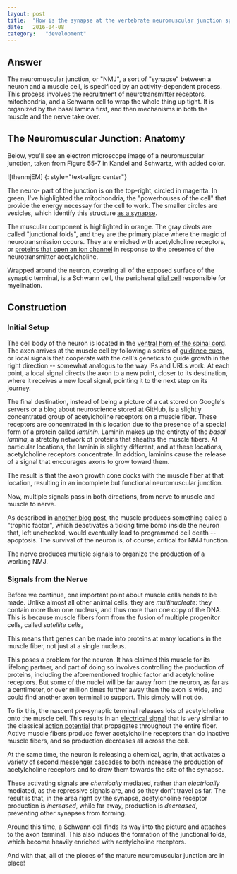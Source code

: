 ```yaml
---
layout: post
title:	"How is the synapse at the vertebrate neuromuscular junction specified?"
date:	2016-04-08
category:	"development"
---
```

## Answer

The neuromuscular junction, or "NMJ",
a sort of "synapse" between a neuron and a muscle cell,
is specificed by an activity-dependent process.
This process involves the recruitment of
neurotransmitter receptors,
mitochondria,
and a Schwann cell
to wrap the whole thing up tight.
It is organized by the basal lamina first,
and then mechanisms in both the muscle
and the nerve take over.

## The Neuromuscular Junction: Anatomy

Below, you'll see an electron microscope image
of a neuromuscular junction,
taken from Figure 55-7 in Kandel and Schwartz,
with added color.

![thenmjEM]
{: style="text-align: center"}

The neuro- part of the junction is on the top-right,
circled in magenta.
In green, I've highlighted the mitochondria,
the "powerhouses of the cell"
that provide the energy necessay for the cell to work.
The smaller circles are vesicles,
which identify this structure
[as a synapse]({{site.baseurl}}/26).

The muscular component is highlighted in orange.
The gray divots are called "junctional folds",
and they are the primary place where the magic of
neurotransmission occurs.
They are enriched with
acetylcholine receptors,
or
[proteins that open an ion channel]({{site.baseurl}}/19)
in response to the presence of the neurotransmitter
acetylcholine.

Wrapped around the neuron, covering all of the exposed
surface of the synaptic terminal,
is a Schwann cell,
the peripheral
[glial cell]({{site.baseurl}}/68)
responsible for myelination.

## Construction

### Initial Setup

The cell body of the neuron is located in the
[ventral horn of the spinal cord]({{site.baseurl}}/71).
The axon arrives at the muscle cell by following a series of
[guidance cues]({{site.baseurl}}/34),
or local signals that cooperate with the cell's genetics
to guide growth in the right direction --
somewhat analogus to the way IPs and URLs work.
At each point, a local signal directs the axon
to a new point, closer to its destination,
where it receives a new local signal, pointing
it to the next step on its journey.

The final destination, instead of being a picture of a cat
stored on Google's servers
or a blog about neuroscience stored at GitHub,
is a slightly concentrated group of
acetylcholine receptors on a muscle fiber.
These receptors are concentrated in this location
due to the presence of a special form of a protein called
*laminin*.
Laminin makes up the entirety of the *basal lamina*,
a stretchy network of proteins that sheaths the muscle fibers.
At particular locations, the laminin
is slightly different,
and at these locations,
acetylcholine receptors concentrate.
In addtion, laminins cause the release of a signal
that encourages axons to grow toward them.

The result is that the axon growth cone
docks with the muscle fiber at that location,
resulting in an incomplete but functional
neuromuscular junction.

Now, multiple signals pass
in both directions,
from nerve to muscle and muscle to nerve.

As described in
[another blog post]({{site.baseurl}}/36),
the muscle produces something called a
"trophic factor",
which deactivates a ticking time bomb inside the neuron
that, left unchecked,
would eventually lead to programmed cell death --
apoptosis.
The survival of the neuron is, of course,
critical for NMJ function.

The nerve produces multiple signals
to organize the production of a working NMJ.

### Signals from the Nerve

Before we continue,
one important point about muscle cells needs to be made.
Unlike almost all other animal cells,
they are *multinucleate*:
they contain more than one nucleus,
and thus more than one copy of the DNA.
This is because muscle fibers form from
the fusion of multiple progenitor cells,
called *satellite cells*,

This means that genes can be made into proteins
at many locations in the muscle fiber,
not just at a single nucleus.

This poses a problem for the neuron.
It has claimed this muscle for its lifelong partner,
and part of doing so involves controlling
the production of proteins,
including the aforementioned trophic factor
and acetylcholine receptors.
But some of the nuclei will be far away from the neuron,
as far as a centimeter, or over million times further away
than the axon is wide,
and could find another axon terminal to support.
This simply will not do.

To fix this, the nascent pre-synaptic terminal
releases lots of acetylcholine onto the muscle cell.
This results in an
[electrical signal]({[site.baseurl}}/22)
that is very similar to the classical
[action potential]({{site.baseurl}}/23)
that propagates throughout the entire fiber.
Active muscle fibers produce fewer acetylcholine receptors
than do inactive muscle fibers,
and so production decreases all across the cell.

At the same time, the neuron is releasing a chemical,
agrin, that activates a variety of
[second messenger cascades]({{site.baseurl}}/19)
to both increase the production of acetylcholine receptors
and to draw them towards the site of the synapse.

These activating signals are *chemically* mediated,
rather than *electrically* mediated,
as the repressive signals are,
and so they don't travel as far.
The result is that,
in the area right by the synapse,
acetylcholine receptor production is *increased*,
while far away,
production is *decreased*,
preventing other synapses from forming.

Around this time,
a Schwann cell finds its way into the picture
and attaches to the axon terminal.
This also induces the formation of the
junctional folds,
which become heavily enriched with
acetylcholine receptors.

And with that, all of the pieces of the mature
neuromuscular junction are in place!

[nmjEM]: {{site.DBL}}/nmjEM.png
